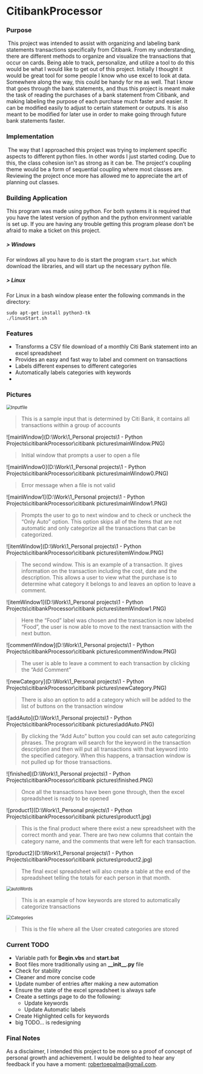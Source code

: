# CitibankProcessor

### Purpose

​	This project was intended to assist with organizing and labeling bank statements transactions specifically from Citibank. From my understanding, there are different methods to organize and visualize the transactions that occur on cards. Being able to track, personalize, and utilize a tool to do this would be what I would like to get out of this project. Initially I thought it would be great tool for some people I know who use excel to look at data. Somewhere along the way, this could be handy for me as well. That I know that goes through the bank statements, and thus this project is meant make the task of reading the purchases of a bank statement from Citibank, and making labeling the purpose of each purchase much faster and easier. It can be modified easily to adjust to certain statement or outputs. It is also meant to be modified for later use in order to make going through future bank statements faster.



### Implementation

​	The way that I approached this project was trying to implement specific aspects to different python files. In other words I just started coding. Due to this, the class cohesion isn't as strong as it can be. The project's coupling theme would be a form of sequential coupling where most classes are. Reviewing the project once more has allowed me to appreciate the art of planning out classes.



### Building Application

This program was made using python. For both systems it is required that you have the latest version of python and the python environment variable is set up. If you are having any trouble getting this program please don’t be afraid to make a ticket on this project.

##### > Windows

For windows all you have to do is start the program `start.bat` which download the libraries, and will start up the necessary python file.

##### > Linux

For Linux in a bash window please enter the following commands in the directory:

````
sudo apt-get install python3-tk
./linuxStart.sh
````



### Features

* Transforms a CSV file download of a monthly Citi Bank statement into an excel spreadsheet
* Provides an easy and fast way to label and comment on transactions
* Labels different expenses to different categories
* Automatically labels categories with keywords
* 



### Pictures

<img src="D:\Work\1_Personal projects\1 - Python Projects\citibankProcessor\citibank pictures\Inputfile.PNG" alt="Inputfile" style="zoom:80%;" />

> This is a sample input that is determined by Citi Bank, it contains all transactions within a group of accounts



![mainWindow](D:\Work\1_Personal projects\1 - Python Projects\citibankProcessor\citibank pictures\mainWindow.PNG)

> Initial window that prompts a user to open a file



![mainWindow0](D:\Work\1_Personal projects\1 - Python Projects\citibankProcessor\citibank pictures\mainWindow0.PNG)

> Error message when a file is not valid



![mainWindow1](D:\Work\1_Personal projects\1 - Python Projects\citibankProcessor\citibank pictures\mainWindow1.PNG)

> Prompts the user to go to next window and to check or uncheck the “Only Auto” option. This option skips all of the items that are not automatic and only categorize all the transactions that can be categorized.



![itemWindow](D:\Work\1_Personal projects\1 - Python Projects\citibankProcessor\citibank pictures\itemWindow.PNG)

> The second window. This is an example of a transaction. It gives information on the transaction including the cost, date and the description. This allows a user to view what the purchase is to determine what category it belongs to and leaves an option to leave a comment.



![itemWindow1](D:\Work\1_Personal projects\1 - Python Projects\citibankProcessor\citibank pictures\itemWindow1.PNG)

> Here the “Food” label was chosen and the transaction is now labeled “Food”, the user is now able to move to the next transaction with the next button.



![commentWindow](D:\Work\1_Personal projects\1 - Python Projects\citibankProcessor\citibank pictures\commentWindow.PNG)

> The user is able to leave a comment to each transaction by clicking the “Add Comment”



![newCategory](D:\Work\1_Personal projects\1 - Python Projects\citibankProcessor\citibank pictures\newCategory.PNG)

> There is also an option to add a category which will be added to the list of buttons on the transaction window



![addAuto](D:\Work\1_Personal projects\1 - Python Projects\citibankProcessor\citibank pictures\addAuto.PNG)

> By clicking the “Add Auto” button you could can set auto categorizing phrases. The program will search for the keyword in the transaction description and then will put all transactions with that keyword into the specified category. When this happens, a transaction window is not pulled up for those transactions.



![finished](D:\Work\1_Personal projects\1 - Python Projects\citibankProcessor\citibank pictures\finished.PNG)

> Once all the transactions have been gone through, then the excel spreadsheet is ready to be opened



![product1](D:\Work\1_Personal projects\1 - Python Projects\citibankProcessor\citibank pictures\product1.jpg)

> This is the final product where there exist a new spreadsheet with the correct month and year. There are two new columns that contain the category name, and the comments that were left for each transaction.



![product2](D:\Work\1_Personal projects\1 - Python Projects\citibankProcessor\citibank pictures\product2.jpg)

> The final excel spreadsheet will also create a table at the end of the spreadsheet telling the totals for each person in that month.



<img src="D:\Work\1_Personal projects\1 - Python Projects\citibankProcessor\citibank pictures\autoWords.PNG" alt="autoWords" style="zoom: 80%;" />

> This is an example of how keywords are stored to automatically categorize transactions



<img src="D:\Work\1_Personal projects\1 - Python Projects\citibankProcessor\citibank pictures\Categories.PNG" alt="Categories" style="zoom:80%;" />

> This is the file where all the User created categories are stored

### Current TODO

* Variable path for **Begin.vbs** and **start.bat**
* Boot files more traditionally using an **\_\_init\__.py** file
* Check for stability
* Cleaner and more concise code
* Update number of entries after making a new automation
* Ensure the state of the excel spreadsheet is always safe
* Create a settings page to do the following:
  - Update keywords
  - Update Automatic labels
* Create Highlighted cells for keywords
* big TODO... is redesigning



### Final Notes

As a disclaimer, I intended this project to be more so a proof of concept of personal growth and achievement. I would be delighted to hear any feedback if you have a moment: robertoepalma@gmail.com.

